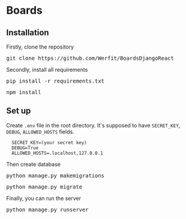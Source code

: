 # Boards
## Installation

Firstly, clone the repository

<pre>git clone https://github.com/Werfit/BoardsDjangoReact</pre>
Secondly, install all requirements

<pre>pip install -r requirements.txt</pre>
<pre>npm install</pre>
  
## Set up

Create `.env` file in the root directory. It's supposed to have `SECRET_KEY`, `DEBUG`, `ALLOWED_HOSTS` fields.
```
  SECRET_KEY=(your secret key)
  DEBUG=True
  ALLOWED_HOSTS=.localhost,127.0.0.1
```

Then create database
<pre>python manage.py makemigrations</pre>
<pre>python manage.py migrate</pre>

Finally, you can run the server
<pre>python manage.py runserver</pre>
